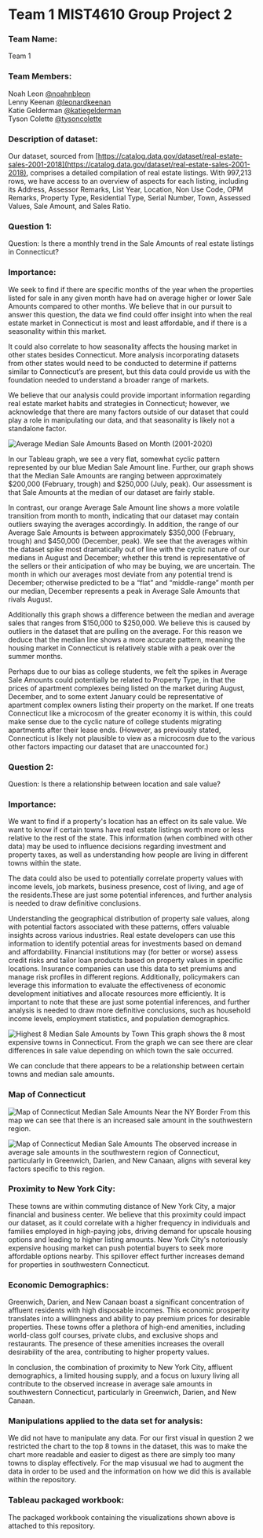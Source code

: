 # Team 1 MIST4610 Group Project 2

### Team Name:
Team 1
 
### Team Members:
Noah Leon [@noahnbleon](https://github.com/noahnbleon)\
Lenny Keenan [@leonardkeenan](https://github.com/LeonardKeenan)\
Katie Gelderman [@katiegelderman](https://github.com/Katiegelderman)\
Tyson Colette [@tysoncolette](https://github.com/tysoncolette)

### Description of dataset:
Our dataset, sourced from [https://catalog.data.gov/dataset/real-estate-sales-2001-2018](https://catalog.data.gov/dataset/real-estate-sales-2001-2018), comprises a detailed compilation of real estate listings. With 997,213 rows, we have access to an overview of aspects for each listing, including its Address, Assessor Remarks, List Year, Location, Non Use Code, OPM Remarks, Property Type, Residential Type, Serial Number, Town, Assessed Values, Sale Amount, and Sales Ratio.

### Question 1:
Question: Is there a monthly trend in the Sale Amounts of real estate listings in Connecticut?

### Importance:

We seek to find if there are specific months of the year when the properties listed for sale in any given month have had on average higher or lower Sale Amounts compared to other months. We believe that in our pursuit to answer this question, the data we find could offer insight into when the real estate market in Connecticut is most and least affordable, and if there is a seasonality within this market.

It could also correlate to how seasonality affects the housing market in other states besides Connecticut. More analysis incorporating datasets from other states would need to be conducted to determine if patterns similar to Connecticut’s are present, but this data could provide us with the foundation needed to understand a broader range of markets.

We believe that our analysis could provide important information regarding real estate market habits and strategies in Connecticut; however, we acknowledge that there are many factors outside of our dataset that could play a role in manipulating our data, and that seasonality is likely not a standalone factor.

![Average   Median Sale Amounts Based on Month (2001-2020)](https://github.com/noahnbleon/project2/assets/148257298/08615c83-7ce7-45fc-80d8-f09668899af6)

In our Tableau graph, we see a very flat, somewhat cyclic pattern represented by our blue Median Sale Amount line. Further, our graph shows that the Median Sale Amounts are ranging between approximately $200,000 (February, trough) and $250,000 (July, peak). Our assessment is that Sale Amounts at the median of our dataset are fairly stable.

In contrast, our orange Average Sale Amount line shows a more volatile transition from month to month, indicating that our dataset may contain outliers swaying the averages accordingly. In addition, the range of our Average Sale Amounts is between approximately $350,000 (February, trough) and $450,000 (December, peak). We see that the averages within the dataset spike most dramatically out of line with the cyclic nature of our medians in August and December; whether this trend is representative of the sellers or their anticipation of who may be buying, we are uncertain. The month in which our averages most deviate from any potential trend is December; otherwise predicted to be a “flat” and “middle-range” month per our median, December represents a peak in Average Sale Amounts that rivals August.

Additionally this graph shows a difference between the median and average sales that ranges from $150,000 to $250,000. We believe this is caused by outliers in the dataset that are pulling on the average. For this reason we deduce that the median line shows a more accurate pattern, meaning the housing market in Connecticut is relatively stable with a peak over the summer months.

Perhaps due to our bias as college students, we felt the spikes in Average Sale Amounts could potentially be related to Property Type, in that the prices of apartment complexes being listed on the market during August, December, and to some extent January could be representative of apartment complex owners listing their property on the market. If one treats Connecticut like a microcosm of the greater economy it is within, this could make sense due to the cyclic nature of college students migrating apartments after their lease ends. (However, as previously stated, Connecticut is likely not plausible to view as a microcosm due to the various other factors impacting our dataset that are unaccounted for.)

### Question 2:

Question: Is there a relationship between location and sale value?

### Importance:

We want to find if a property's location has an effect on its sale value. We want to know if certain towns have real estate listings worth more or less relative to the rest of the state. This information (when combined with other data) may be used to influence decisions regarding investment and property taxes, as well as understanding how people are living in different towns within the state.

The data could also be used to potentially correlate property values with income levels, job markets, business presence, cost of living, and age of the residents.These are just some potential inferences, and further analysis is needed to draw definitive conclusions.

Understanding the geographical distribution of property sale values, along with potential factors associated with these patterns, offers valuable insights across various industries. Real estate developers can use this information to identify potential areas for investments based on demand and affordability. Financial institutions may (for better or worse) assess credit risks and tailor loan products based on property values in specific locations. Insurance companies can use this data to set premiums and manage risk profiles in different regions. Additionally, policymakers can leverage this information to evaluate the effectiveness of economic development initiatives and allocate resources more efficiently. It is important to note that these are just some potential inferences, and further analysis is needed to draw more definitive conclusions, such as household income levels, employment statistics, and population demographics.

![Highest 8 Median Sale Amounts by Town](https://github.com/noahnbleon/project2/assets/148257298/0762b710-67a5-411c-a383-817ef4798f97)
This graph shows the 8 most expensive towns in Connecticut. From the graph we can see there are clear differences in sale value depending on which town the sale occurred.

We can conclude that there appears to be a relationship between certain towns and median sale amounts.
 
### Map of Connecticut
![Map of Connecticut Median Sale Amounts Near the NY Border](https://github.com/noahnbleon/project2/assets/148257298/0b6a1964-07c9-4906-b3b0-ec115a17caf4)
From this map we can see that there is an increased sale amount in the southwestern region.

![Map of Connecticut Median Sale Amounts](https://github.com/noahnbleon/project2/assets/148257298/3387b61d-52e9-4692-aa90-6285373628ab)
The observed increase in average sale amounts in the southwestern region of Connecticut, particularly in Greenwich, Darien, and New Canaan, aligns with several key factors specific to this region.

### Proximity to New York City:
These towns are within commuting distance of New York City, a major financial and business center. We believe that this proximity could impact our dataset, as it could correlate with a higher frequency in individuals and families employed in high-paying jobs, driving demand for upscale housing options and leading to higher listing amounts. New York City's notoriously expensive housing market can push potential buyers to seek more affordable options nearby. This spillover effect further increases demand for properties in southwestern Connecticut.

### Economic Demographics:
Greenwich, Darien, and New Canaan boast a significant concentration of affluent residents with high disposable incomes. This economic prosperity translates into a willingness and ability to pay premium prices for desirable properties. These towns offer a plethora of high-end amenities, including world-class golf courses, private clubs, and exclusive shops and restaurants. The presence of these amenities increases the overall desirability of the area, contributing to higher property values.

In conclusion, the combination of proximity to New York City, affluent demographics, a limited housing supply, and a focus on luxury living all contribute to the observed increase in average sale amounts in southwestern Connecticut, particularly in Greenwich, Darien, and New Canaan.

### Manipulations applied to the data set for analysis:

We did not have to manipulate any data. For our first visual in question 2 we restricted the chart to the top 8 towns in the dataset, this was to make the chart more readable and easier to digest as there are simply too many towns to display effectively. For the map visusual we had to augment the data in order to be used and the information on how we did this is available within the repository.

### Tableau packaged workbook:

The packaged workbook containing the visualizations shown above is attached to this repository.



